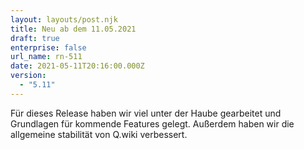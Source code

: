 ```yaml
---
layout: layouts/post.njk
title: Neu ab dem 11.05.2021
draft: true
enterprise: false
url_name: rn-511
date: 2021-05-11T20:16:00.000Z
version:
  - "5.11"
---
```

Für dieses Release haben wir viel unter der Haube gearbeitet und Grundlagen für kommende Features gelegt. Außerdem haben wir die allgemeine stabilität von Q.wiki verbessert.